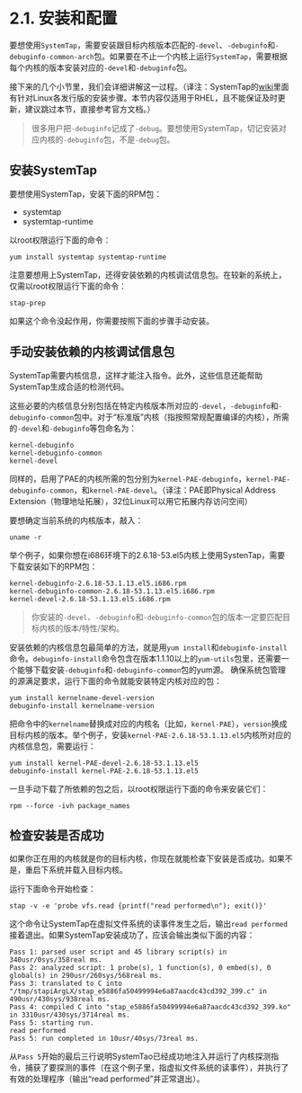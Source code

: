 # 2.1. 安装和配置

要想使用`SystemTap`，需要安装跟目标内核版本匹配的`-devel`、`-debuginfo`和`-debuginfo-common-arch`包。如果要在不止一个内核上运行`SystemTap`，需要根据每个内核的版本安装对应的`-devel`和`-debuginfo`包。

接下来的几个小节里，我们会详细讲解这一过程。（译注：SystemTap的[wiki](https://sourceware.org/systemtap/wiki/)里面有针对Linux各发行版的安装步骤。本节内容仅适用于RHEL，且不能保证及时更新，建议跳过本节，直接参考官方文档。）

> 很多用户把`-debuginfo`记成了`-debug`。要想使用SystemTap，切记安装对应内核的`-debuginfo`包，不是`-debug`包。

## 安装SystemTap

要想使用SystemTap，安装下面的RPM包：

* systemtap
* systemtap-runtime

以root权限运行下面的命令：

```
yum install systemtap systemtap-runtime
```

注意要想用上SystemTap，还得安装依赖的内核调试信息包。在较新的系统上，仅需以root权限运行下面的命令：

```
stap-prep
```

如果这个命令没起作用，你需要按照下面的步骤手动安装。

## 手动安装依赖的内核调试信息包

SystemTap需要内核信息，这样才能注入指令。此外，这些信息还能帮助SystemTap生成合适的检测代码。

这些必要的内核信息分别包括在特定内核版本所对应的`-devel`，`-debuginfo`和`-debuginfo-common`包中。对于“标准版”内核（指按照常规配置编译的内核），所需的`-devel`和`-debuginfo`等包命名为：

```
kernel-debuginfo
kernel-debuginfo-common
kernel-devel
```

同样的，启用了PAE的内核所需的包分别为`kernel-PAE-debuginfo`，`kernel-PAE-debuginfo-common`，和`kernel-PAE-devel`。（译注：PAE即Physical Address Extension（物理地址拓展），32位Linux可以用它拓展内存访问空间）

要想确定当前系统的内核版本，敲入：
```
uname -r
```

举个例子，如果你想在i686环境下的2.6.18-53.el5内核上使用SystenTap，需要下载安装如下的RPM包：

```
kernel-debuginfo-2.6.18-53.1.13.el5.i686.rpm
kernel-debuginfo-common-2.6.18-53.1.13.el5.i686.rpm
kernel-devel-2.6.18-53.1.13.el5.i686.rpm
```

> 你安装的`-devel`、`-debuginfo`和`-debuginfo-common`包的版本一定要匹配目标内核的版本/特性/架构。

安装依赖的内核信息包最简单的方法，就是用`yum install`和`debuginfo-install`命令。`debuginfo-install`命令包含在版本1.1.10以上的`yum-utils`包里，还需要一个能够下载安装`-debuginfo`和`-debuginfo-common`包的yum源。
确保系统包管理的源满足要求，运行下面的命令就能安装特定内核对应的包：

```
yum install kernelname-devel-version
debuginfo-install kernelname-version
```

把命令中的`kernelname`替换成对应的内核名（比如，`kernel-PAE`），`version`换成目标内核的版本。举个例子，安装`kernel-PAE-2.6.18-53.1.13.el5`内核所对应的内核信息包，需要运行：

```
yum install kernel-PAE-devel-2.6.18-53.1.13.el5
debuginfo-install kernel-PAE-2.6.18-53.1.13.el5
```

一旦手动下载了所依赖的包之后，以root权限运行下面的命令来安装它们：

```
rpm --force -ivh package_names
```

## 检查安装是否成功

如果你正在用的内核就是你的目标内核，你现在就能检查下安装是否成功。如果不是，重启下系统并载入目标内核。

运行下面命令开始检查：

```
stap -v -e 'probe vfs.read {printf("read performed\n"); exit()}'
```

这个命令让SystemTap在虚拟文件系统的读事件发生之后，输出`read performed`接着退出。如果SystemTap安装成功了，应该会输出类似下面的内容：

```
Pass 1: parsed user script and 45 library script(s) in 340usr/0sys/358real ms.
Pass 2: analyzed script: 1 probe(s), 1 function(s), 0 embed(s), 0 global(s) in 290usr/260sys/568real ms.
Pass 3: translated to C into "/tmp/stapiArgLX/stap_e5886fa50499994e6a87aacdc43cd392_399.c" in 490usr/430sys/938real ms.
Pass 4: compiled C into "stap_e5886fa50499994e6a87aacdc43cd392_399.ko" in 3310usr/430sys/3714real ms.
Pass 5: starting run.
read performed
Pass 5: run completed in 10usr/40sys/73real ms.
```

从`Pass 5`开始的最后三行说明SystemTao已经成功地注入并运行了内核探测指令，捕获了要探测的事件（在这个例子里，指虚拟文件系统的读事件），并执行了有效的处理程序（输出“read performed”并正常退出）。
